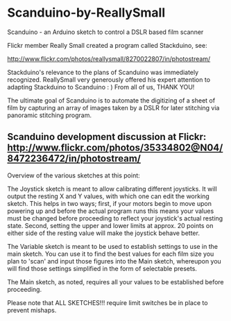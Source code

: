 Scanduino-by-ReallySmall
========================

Scanduino -  an Arduino sketch to control a DSLR based film scanner

Flickr member Really Small created a program called Stackduino, see: 

http://www.flickr.com/photos/reallysmall/8270022807/in/photostream/ 

Stackduino's relevance to the plans of Scanduino was immediately recognized. 
ReallySmall very generously offered his expert attention to adapting 
Stackduino to Scanduino : ) From all of us, THANK YOU! 

The ultimate goal of Scanduino is to automate the digitizing of a sheet of film
by capturing an array of images taken by a DSLR for later stitching 
via panoramic stitching program.

Scanduino development discussion at Flickr:
http://www.flickr.com/photos/35334802@N04/8472236472/in/photostream/
--------------------------------------------

Overview of the various sketches at this point:

The Joystick sketch is meant to allow calibrating different joysticks. It will output the resting X and Y values,
with which one can edit the working sketch. This helps in two ways; first, if your motors begin to move upon powering 
up and before the actual program runs this means your values must be changed before proceeding to reflect your joystick's
actual resting state. Second, setting the upper and lower limits at approx. 20 points on either side of the resting value
will make the joystick behave better.

The Variable sketch is meant to be used to establish settings to use in the main sketch. You can use it to find the best
values for each film size you plan to 'scan' and input those figures into the Main sketch, whereupon you will find those
settings simplified in the form of selectable presets.

The Main sketch, as noted, requires all your values to be established before proceeding.

Please note that ALL SKETCHES!!! require limit switches be in place to prevent mishaps.
